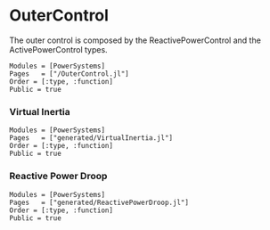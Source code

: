 # OuterControl

The outer control is composed by the ReactivePowerControl and the ActivePowerControl types.

```@autodocs
Modules = [PowerSystems]
Pages   = ["/OuterControl.jl"]
Order = [:type, :function]
Public = true
```

### Virtual Inertia

```@autodocs
Modules = [PowerSystems]
Pages   = ["generated/VirtualInertia.jl"]
Order = [:type, :function]
Public = true
```

### Reactive Power Droop

```@autodocs
Modules = [PowerSystems]
Pages   = ["generated/ReactivePowerDroop.jl"]
Order = [:type, :function]
Public = true
```
